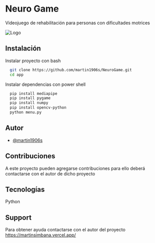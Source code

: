 
# Neuro Game

Videojuego de rehabilitación para personas con dificultades motrices


![Logo](https://neurogame.vercel.app/img/isotipo.svg)


## Instalación

Instalar proyecto con bash

```bash
  git clone https://github.com/martin1906s/NeuroGame.git
  cd app
```

Instalar dependencias con power shell

```ps
  pip install mediapipe
  pip install pygame
  pip install numpy
  pip install opencv-python
  python menu.py
```
    
## Autor

- [@martin1906s](https://github.com/martin1906s)


## Contribuciones
A este proyecto pueden agregarse contribuciones para ello deberá contactarse con el autor de dicho proyecto
## Tecnologías
Python


## Support

Para obtener ayuda contactarse con el autor del proyecto https://martinsimbana.vercel.app/

